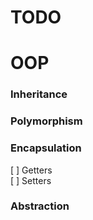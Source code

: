 # TODO

# OOP
### Inheritance
### Polymorphism
### Encapsulation
[ ] Getters\
[ ] Setters
### Abstraction

